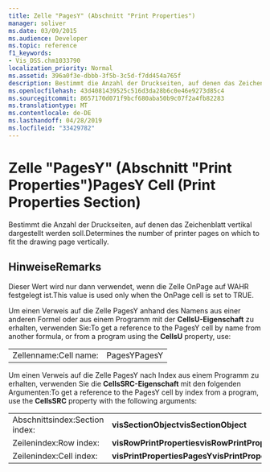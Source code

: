 ```yaml
---
title: Zelle "PagesY" (Abschnitt "Print Properties")
manager: soliver
ms.date: 03/09/2015
ms.audience: Developer
ms.topic: reference
f1_keywords:
- Vis_DSS.chm1033790
localization_priority: Normal
ms.assetid: 396a0f3e-dbbb-3f5b-3c5d-f7dd454a765f
description: Bestimmt die Anzahl der Druckseiten, auf denen das Zeichenblatt vertikal dargestellt werden soll.
ms.openlocfilehash: 43d4081439525c516d3da28b6c0e46e9273d85c4
ms.sourcegitcommit: 8657170d071f9bcf680aba50b9c07f2a4fb82283
ms.translationtype: MT
ms.contentlocale: de-DE
ms.lasthandoff: 04/28/2019
ms.locfileid: "33429782"
---
```

# <a name="pagesy-cell-print-properties-section"></a><span data-ttu-id="1e243-103">Zelle "PagesY" (Abschnitt "Print Properties")</span><span class="sxs-lookup"><span data-stu-id="1e243-103">PagesY Cell (Print Properties Section)</span></span>

<span data-ttu-id="1e243-104">Bestimmt die Anzahl der Druckseiten, auf denen das Zeichenblatt vertikal dargestellt werden soll.</span><span class="sxs-lookup"><span data-stu-id="1e243-104">Determines the number of printer pages on which to fit the drawing page vertically.</span></span> 
  
## <a name="remarks"></a><span data-ttu-id="1e243-105">Hinweise</span><span class="sxs-lookup"><span data-stu-id="1e243-105">Remarks</span></span>

<span data-ttu-id="1e243-106">Dieser Wert wird nur dann verwendet, wenn die Zelle OnPage auf WAHR festgelegt ist.</span><span class="sxs-lookup"><span data-stu-id="1e243-106">This value is used only when the OnPage cell is set to TRUE.</span></span> 
  
<span data-ttu-id="1e243-107">Um einen Verweis auf die Zelle PagesY anhand des Namens aus einer anderen Formel oder aus einem Programm mit der **CellsU-Eigenschaft** zu erhalten, verwenden Sie:</span><span class="sxs-lookup"><span data-stu-id="1e243-107">To get a reference to the PagesY cell by name from another formula, or from a program using the **CellsU** property, use:</span></span> 
  
|||
|:-----|:-----|
| <span data-ttu-id="1e243-108">Zellenname:</span><span class="sxs-lookup"><span data-stu-id="1e243-108">Cell name:</span></span>  <br/> | <span data-ttu-id="1e243-109">PagesY</span><span class="sxs-lookup"><span data-stu-id="1e243-109">PagesY</span></span>  <br/> |
   
<span data-ttu-id="1e243-110">Um einen Verweis auf die Zelle PagesY nach Index aus einem Programm zu erhalten, verwenden Sie die **CellsSRC-Eigenschaft** mit den folgenden Argumenten:</span><span class="sxs-lookup"><span data-stu-id="1e243-110">To get a reference to the PagesY cell by index from a program, use the **CellsSRC** property with the following arguments:</span></span> 
  
|||
|:-----|:-----|
| <span data-ttu-id="1e243-111">Abschnittsindex:</span><span class="sxs-lookup"><span data-stu-id="1e243-111">Section index:</span></span>  <br/> |<span data-ttu-id="1e243-112">**visSectionObject**</span><span class="sxs-lookup"><span data-stu-id="1e243-112">**visSectionObject**</span></span> <br/> |
| <span data-ttu-id="1e243-113">Zeilenindex:</span><span class="sxs-lookup"><span data-stu-id="1e243-113">Row index:</span></span>  <br/> |<span data-ttu-id="1e243-114">**visRowPrintProperties**</span><span class="sxs-lookup"><span data-stu-id="1e243-114">**visRowPrintProperties**</span></span> <br/> |
| <span data-ttu-id="1e243-115">Zeilenindex:</span><span class="sxs-lookup"><span data-stu-id="1e243-115">Cell index:</span></span>  <br/> |<span data-ttu-id="1e243-116">**visPrintPropertiesPagesY**</span><span class="sxs-lookup"><span data-stu-id="1e243-116">**visPrintPropertiesPagesY**</span></span> <br/> |
   

